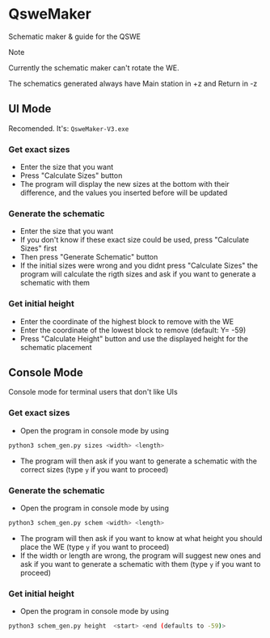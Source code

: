 # QsweMaker
Schematic maker &amp; guide for the QSWE

> [!NOTE]
> Currently the schematic maker can't rotate the WE.
>
> The schematics generated always have Main station in +z and Return in -z
## UI Mode

Recomended. It's: `QsweMaker-V3.exe`

### Get exact sizes
- Enter the size that you want
- Press "Calculate Sizes" button
- The program will display the new sizes at the bottom with their difference, and the values you inserted before will be updated

### Generate the schematic
- Enter the size that you want
- If you don't know if these exact size could be used, press "Calculate Sizes" first
- Then press "Generate Schematic" button
- If the initial sizes were wrong and you didnt press "Calculate Sizes" the program will calculate the rigth sizes and ask if you want to generate a schematic with them

### Get initial height
- Enter the coordinate of the highest block to remove with the WE
- Enter the coordinate of the lowest block to remove (default: Y= -59)
- Press "Calculate Height" button and use the displayed height for the schematic placement

## Console Mode

Console mode for terminal users that don't like UIs

### Get exact sizes
- Open the program in console mode by using
```bash
python3 schem_gen.py sizes <width> <length>
```
- The program will then ask if you want to generate a schematic with the correct sizes (type `y` if you want to proceed)

### Generate the schematic
- Open the program in console mode by using
```bash
python3 schem_gen.py schem <width> <length>
```
- The program will then ask if you want to know at what height you should place the WE (type `y` if you want to proceed)
- If the width or length are wrong, the program will suggest new ones and ask if you want to generate a schematic with them (type `y` if you want to proceed)

### Get initial height
- Open the program in console mode by using
```bash
python3 schem_gen.py height  <start> <end (defaults to -59)>
```

